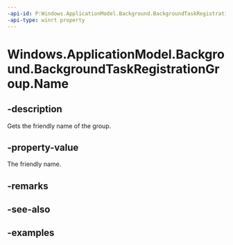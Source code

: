```yaml
---
-api-id: P:Windows.ApplicationModel.Background.BackgroundTaskRegistrationGroup.Name
-api-type: winrt property
---
```


<!-- Property syntax.
public string Name { get; }
-->

# Windows.ApplicationModel.Background.BackgroundTaskRegistrationGroup.Name

## -description
Gets the friendly name of the group.

## -property-value
The friendly name.

## -remarks

## -see-also

## -examples
